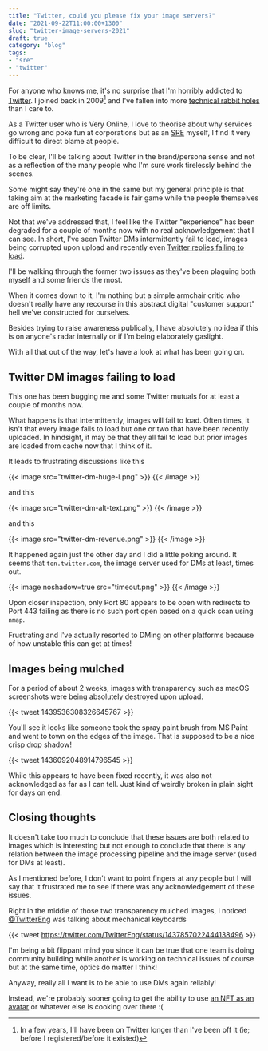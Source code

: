 ```yaml
---
title: "Twitter, could you please fix your image servers?"
date: "2021-09-22T11:00:00+1300"
slug: "twitter-image-servers-2021"
draft: true
category: "blog"
tags:
- "sre"
- "twitter"
---
```


For anyone who knows me, it's no surprise that I'm horribly addicted to [Twitter](https://twitter.com). I joined back in 2009[^1] and I've fallen into more [technical rabbit holes](/blog/automation-right/) than I care to.

As a Twitter user who is Very Online, I love to theorise about why services go wrong and poke fun at corporations but as an [SRE](https://en.wikipedia.org/wiki/Site_reliability_engineering) myself, I find it very difficult to direct blame at people.

To be clear, I'll be talking about Twitter in the brand/persona sense and not as a reflection of the many people who I'm sure work tirelessly behind the scenes.

Some might say they're one in the same but my general principle is that taking aim at the marketing facade is fair game while the people themselves are off limits.

Not that we've addressed that, I feel like the Twitter "experience" has been degraded for a couple of months now with no real acknowledgement that I can see. In short, I've seen Twitter DMs intermittently fail to load, images being corrupted upon upload and recently even [Twitter replies failing to load](https://twitter.com/wongmjane/status/1440428582308757507?ref_src=twsrc%5Etfw).

I'll be walking through the former two issues as they've been plaguing both myself and some friends the most.

When it comes down to it, I'm nothing but a simple armchair critic who doesn't really have any recourse in this abstract digital "customer support" hell we've constructed for ourselves.

Besides trying to raise awareness publically, I have absolutely no idea if this is on anyone's radar internally or if I'm being elaborately gaslight.

With all that out of the way, let's have a look at what has been going on.

## Twitter DM images failing to load

This one has been bugging me and some Twitter mutuals for at least a couple of months now.

What happens is that intermittently, images will fail to load. Often times, it isn't that every image fails to load but one or two that have been recently uploaded. In hindsight, it may be that they all fail to load but prior images are loaded from cache now that I think of it.

It leads to frustrating discussions like this

{{< image src="twitter-dm-huge-l.png" >}}
{{< /image >}}

and this

{{< image src="twitter-dm-alt-text.png" >}}
{{< /image >}}

and this

{{< image src="twitter-dm-revenue.png" >}}
{{< /image >}}

It happened again just the other day and I did a little poking around. It seems that `ton.twitter.com`, the image server used for DMs at least, times out.

{{< image noshadow=true src="timeout.png" >}}
{{< /image >}}

Upon closer inspection, only Port 80 appears to be open with redirects to Port 443 failing as there is no such port open based on a quick scan using `nmap`.

Frustrating and I've actually resorted to DMing on other platforms because of how unstable this can get at times!

## Images being mulched

For a period of about 2 weeks, images with transparency such as macOS screenshots were being absolutely destroyed upon upload.

{{< tweet 1439536308326645767 >}}

You'll see it looks like someone took the spray paint brush from MS Paint and went to town on the edges of the image. That is supposed to be a nice crisp drop shadow!

{{< tweet 1436092048914796545 >}}

While this appears to have been fixed recently, it was also not acknowledged as far as I can tell. Just kind of weirdly broken in plain sight for days on end.

## Closing thoughts

It doesn't take too much to conclude that these issues are both related to images which is interesting but not enough to conclude that there is any relation between the image processing pipeline and the image server (used for DMs at least).

As I mentioned before, I don't want to point fingers at any people but I will say that it frustrated me to see if there was any acknowledgement of these issues.

Right in the middle of those two transparency mulched images, I noticed [@TwitterEng](https://twitter.com/TwitterEng) was talking about mechanical keyboards

{{< tweet https://twitter.com/TwitterEng/status/1437857022444138496 >}}

I'm being a bit flippant mind you since it can be true that one team is doing community building while another is working on technical issues of course but at the same time, optics do matter I think!

Anyway, really all I want is to be able to use DMs again reliably!

Instead, we're probably sooner going to get the ability to use [an NFT as an avatar](https://twitter.com/TheSmarmyBum/status/1443259893411049475) or whatever else is cooking over there :(

[^1]: In a few years, I'll have been on Twitter longer than I've been off it (ie; before I registered/before it existed)
